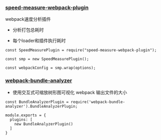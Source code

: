 ### [speed-measure-webpack-plugin](https://www.npmjs.com/package/speed-measure-webpack-plugin)

webpack速度分析插件

* 分析打包总耗时

* 每个loader和插件执行耗时

```
const SpeedMeasurePlugin = require("speed-measure-webpack-plugin");

const smp = new SpeedMeasurePlugin();

const webpackConfig = smp.wrap(options);
```



### [webpack-bundle-analyzer](https://www.npmjs.com/package/webpack-bundle-analyzer)

* 使用交互式可缩放树形图可视化 webpack 输出文件的大小

```
const BundleAnalyzerPlugin = require('webpack-bundle-analyzer').BundleAnalyzerPlugin;

module.exports = {
  plugins: [
    new BundleAnalyzerPlugin()
  ]
}
```